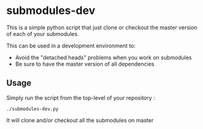 submodules-dev
==============

This is a simple python script that just clone or checkout the master version
of each of your submodules.

This can be used in a development environment to:

* Avoid the "detached heads" problems when you work on submodules
* Be sure to have the master version of all dependencies

Usage
-----

Simply run the script from the top-level of your repository :

```
./submodules-dev.py
```

It will clone and/or checkout all the submodules on master
